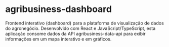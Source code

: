 # agribusiness-dashboard
Frontend interativo (dashboard) para a plataforma de visualização de dados do agronegócio. Desenvolvido com React e JavaScript/TypeScript, esta aplicação consome dados da API agribusiness-data-api para exibir informações em um mapa interativo e em gráficos. 
